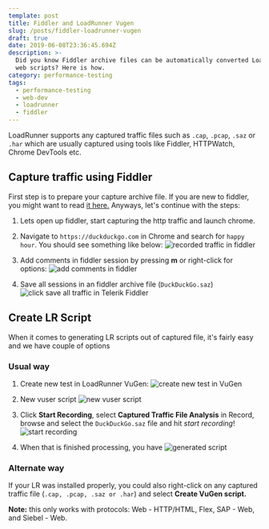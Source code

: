```yaml
---
template: post
title: Fiddler and LoadRunner Vugen
slug: /posts/fiddler-loadrunner-vugen
draft: true
date: 2019-06-08T23:36:45.694Z
description: >-
  Did you know Fiddler archive files can be automatically converted LoadRunner
  web scripts? Here is how.
category: performance-testing
tags:
  - performance-testing
  - web-dev
  - loadrunner
  - fiddler
---
```

LoadRunner supports any captured traffic files such as `.cap`, `.pcap`, `.saz` or `.har` which are usually captured using tools like Fiddler, HTTPWatch, Chrome DevTools etc.

## Capture traffic using Fiddler
First step is to prepare your capture archive file. If you are new to fiddler, you might want to read [it here.](/posts/fiddler-quick-starter) Anyways, let's continue with the steps:
1. Lets open up fiddler, start capturing the http traffic and launch chrome.

2. Navigate to `https://duckduckgo.com` in Chrome and search for `happy hour`. You should see something like below: ![recorded traffic in fiddler](https://i.imgur.com/ikrMNd5.png)
3. Add comments in fiddler session by pressing __m__ or right-click for options: ![add comments in fiddler](https://i.imgur.com/aypSrbs.png)
4. Save all sessions in an fiddler archive file (`DuckDuckGo.saz`) ![click save all traffic in Telerik Fiddler](https://i.imgur.com/rzjik94.png)

## Create LR Script
When it comes to generating LR scripts out of captured file, it's fairly easy and we have couple of options

### Usual way
1. Create new test in LoadRunner VuGen: ![create new test in VuGen](https://i.imgur.com/ifomsKu.png)

2. New vuser script ![new vuser script](https://i.imgur.com/cviec7y.png)

3. Click __Start Recording__, select __Captured Traffic File Analysis__ in Record, browse and select the `DuckDuckGo.saz` file and hit _start recording_! ![start recording](https://i.imgur.com/DwrhTkJ.png)

4. When that is finished processing, you have ![generated script](https://i.imgur.com/B4xM8DG.png)



### Alternate way
If your LR was installed properly, you could also right-click on any captured traffic file (`.cap, .pcap, .saz or .har`) and select **Create VuGen script.**

**Note:** this only works with protocols: Web - HTTP/HTML, Flex, SAP - Web, and Siebel - Web.
